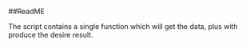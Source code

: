 ##ReadME

The script contains a single function which will get the data, plus with produce the desire result.
